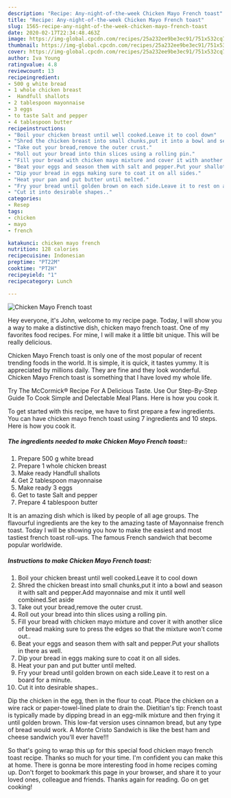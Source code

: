 ```yaml
---
description: "Recipe: Any-night-of-the-week Chicken Mayo French toast"
title: "Recipe: Any-night-of-the-week Chicken Mayo French toast"
slug: 1565-recipe-any-night-of-the-week-chicken-mayo-french-toast
date: 2020-02-17T22:34:48.463Z
image: https://img-global.cpcdn.com/recipes/25a232ee9be3ec91/751x532cq70/chicken-mayo-french-toast-recipe-main-photo.jpg
thumbnail: https://img-global.cpcdn.com/recipes/25a232ee9be3ec91/751x532cq70/chicken-mayo-french-toast-recipe-main-photo.jpg
cover: https://img-global.cpcdn.com/recipes/25a232ee9be3ec91/751x532cq70/chicken-mayo-french-toast-recipe-main-photo.jpg
author: Iva Young
ratingvalue: 4.8
reviewcount: 13
recipeingredient:
- 500 g white bread
- 1 whole chicken breast
-  Handfull shallots
- 2 tablespoon mayonnaise
- 3 eggs
- to taste Salt and pepper
- 4 tablespoon butter
recipeinstructions:
- "Boil your chicken breast until well cooked.Leave it to cool down"
- "Shred the chicken breast into small chunks,put it into a bowl and season it with salt and pepper.Add mayonnaise and mix it until well combined.Set aside"
- "Take out your bread,remove the outer crust."
- "Roll out your bread into thin slices using a rolling pin."
- "Fill your bread with chicken mayo mixture and cover it with another slice of bread making sure to press the edges so that the mixture won&#39;t come out.."
- "Beat your eggs and season them with salt and pepper.Put your shallots in there as well."
- "Dip your bread in eggs making sure to coat it on all sides."
- "Heat your pan and put butter until melted."
- "Fry your bread until golden brown on each side.Leave it to rest on a board for a minute."
- "Cut it into desirable shapes.."
categories:
- Resep
tags:
- chicken
- mayo
- french

katakunci: chicken mayo french
nutrition: 128 calories
recipecuisine: Indonesian
preptime: "PT22M"
cooktime: "PT2H"
recipeyield: "1"
recipecategory: Lunch

---
```



![Chicken Mayo French toast](https://img-global.cpcdn.com/recipes/25a232ee9be3ec91/751x532cq70/chicken-mayo-french-toast-recipe-main-photo.jpg)

Hey everyone, it's John, welcome to my recipe page. Today, I will show you a way to make a distinctive dish, chicken mayo french toast. One of my favorites food recipes. For mine, I will make it a little bit unique. This will be really delicious.

Chicken Mayo French toast is only one of the most popular of recent trending foods in the world. It is simple, it is quick, it tastes yummy. It is appreciated by millions daily. They are fine and they look wonderful. Chicken Mayo French toast is something that I have loved my whole life.

Try The McCormick® Recipe For A Delicious Taste. Use Our Step-By-Step Guide To Cook Simple and Delectable Meal Plans. Here is how you cook it.


To get started with this recipe, we have to first prepare a few ingredients. You can have chicken mayo french toast using 7 ingredients and 10 steps. Here is how you cook it.

##### The ingredients needed to make Chicken Mayo French toast::

1. Prepare 500 g white bread
1. Prepare 1 whole chicken breast
1. Make ready  Handfull shallots
1. Get 2 tablespoon mayonnaise
1. Make ready 3 eggs
1. Get to taste Salt and pepper
1. Prepare 4 tablespoon butter


It is an amazing dish which is liked by people of all age groups. The flavourful ingredients are the key to the amazing taste of Mayonnaise french toast. Today I will be showing you how to make the easiest and most tastiest french toast roll-ups. The famous French sandwich that become popular worldwide. 

##### Instructions to make Chicken Mayo French toast:

1. Boil your chicken breast until well cooked.Leave it to cool down
1. Shred the chicken breast into small chunks,put it into a bowl and season it with salt and pepper.Add mayonnaise and mix it until well combined.Set aside
1. Take out your bread,remove the outer crust.
1. Roll out your bread into thin slices using a rolling pin.
1. Fill your bread with chicken mayo mixture and cover it with another slice of bread making sure to press the edges so that the mixture won&#39;t come out..
1. Beat your eggs and season them with salt and pepper.Put your shallots in there as well.
1. Dip your bread in eggs making sure to coat it on all sides.
1. Heat your pan and put butter until melted.
1. Fry your bread until golden brown on each side.Leave it to rest on a board for a minute.
1. Cut it into desirable shapes..


Dip the chicken in the egg, then in the flour to coat. Place the chicken on a wire rack or paper-towel-lined plate to drain the. Dietitian&#39;s tip: French toast is typically made by dipping bread in an egg-milk mixture and then frying it until golden brown. This low-fat version uses cinnamon bread, but any type of bread would work. A Monte Cristo Sandwich is like the best ham and cheese sandwich you&#39;ll ever have!!! 

So that's going to wrap this up for this special food chicken mayo french toast recipe. Thanks so much for your time. I'm confident you can make this at home. There is gonna be more interesting food in home recipes coming up. Don't forget to bookmark this page in your browser, and share it to your loved ones, colleague and friends. Thanks again for reading. Go on get cooking!
